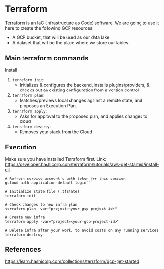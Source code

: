# Terraform

[Terraform](https://www.terraform.io/) is an IaC (Infrastructure as Code) software. 
We are going to use it here to create the following GCP resources:
- A GCP bucket, that will be used as our data lake
- A dataset that will be the place where we store our tables.

## Main terraform commands

Install

1. `terraform init`:
    - Initializes & configures the backend, installs plugins/providers, & checks out an existing configuration from a version control
2. `terraform plan`:
    - Matches/previews local changes against a remote state, and proposes an Execution Plan.
3. `terraform apply`:
    - Asks for approval to the proposed plan, and applies changes to cloud
4. `terraform destroy`:
    - Removes your stack from the Cloud

## Execution

Make sure you have installed Terraform first. Link: https://developer.hashicorp.com/terraform/tutorials/aws-get-started/install-cli
```
# Refresh service-account's auth-token for this session
gcloud auth application-default login```

# Initialize state file (.tfstate)
terraform init

# Check changes to new infra plan
terraform plan -var="project=<your-gcp-project-id>"
```

```
# Create new infra
terraform apply -var="project=<your-gcp-project-id>"
```
```
# Delete infra after your work, to avoid costs on any running services
terraform destroy
```

## References
https://learn.hashicorp.com/collections/terraform/gcp-get-started

